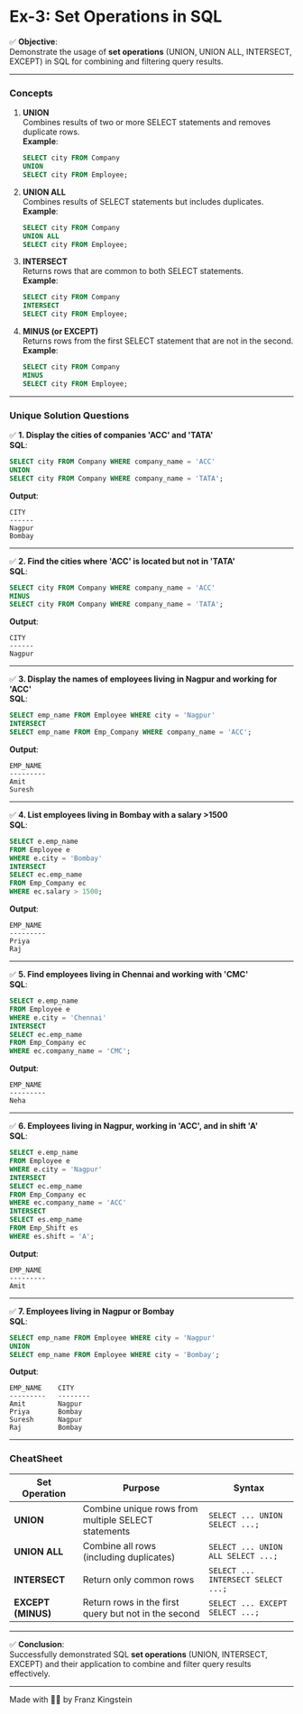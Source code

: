 # **Ex-3: Set Operations in SQL**

✅ **Objective**:  
Demonstrate the usage of **set operations** (UNION, UNION ALL, INTERSECT, EXCEPT) in SQL for combining and filtering query results.

---

### **Concepts**

1. **UNION**  
   Combines results of two or more SELECT statements and removes duplicate rows.  
   **Example**:  
   ```sql
   SELECT city FROM Company
   UNION
   SELECT city FROM Employee;
   ```

2. **UNION ALL**  
   Combines results of SELECT statements but includes duplicates.  
   **Example**:  
   ```sql
   SELECT city FROM Company
   UNION ALL
   SELECT city FROM Employee;
   ```

3. **INTERSECT**  
   Returns rows that are common to both SELECT statements.  
   **Example**:  
   ```sql
   SELECT city FROM Company
   INTERSECT
   SELECT city FROM Employee;
   ```

4. **MINUS (or EXCEPT)**  
   Returns rows from the first SELECT statement that are not in the second.  
   **Example**:  
   ```sql
   SELECT city FROM Company
   MINUS
   SELECT city FROM Employee;
   ```

---

### **Unique Solution Questions**

✅ **1. Display the cities of companies 'ACC' and 'TATA'**  
**SQL**:
```sql
SELECT city FROM Company WHERE company_name = 'ACC'
UNION
SELECT city FROM Company WHERE company_name = 'TATA';
```
**Output**:
```plaintext
CITY
------
Nagpur
Bombay
```

---

✅ **2. Find the cities where 'ACC' is located but not in 'TATA'**  
**SQL**:
```sql
SELECT city FROM Company WHERE company_name = 'ACC'
MINUS
SELECT city FROM Company WHERE company_name = 'TATA';
```
**Output**:
```plaintext
CITY
------
Nagpur
```

---

✅ **3. Display the names of employees living in Nagpur and working for 'ACC'**  
**SQL**:
```sql
SELECT emp_name FROM Employee WHERE city = 'Nagpur'
INTERSECT
SELECT emp_name FROM Emp_Company WHERE company_name = 'ACC';
```
**Output**:
```plaintext
EMP_NAME
---------
Amit
Suresh
```

---

✅ **4. List employees living in Bombay with a salary >1500**  
**SQL**:
```sql
SELECT e.emp_name
FROM Employee e
WHERE e.city = 'Bombay'
INTERSECT
SELECT ec.emp_name
FROM Emp_Company ec
WHERE ec.salary > 1500;
```
**Output**:
```plaintext
EMP_NAME
---------
Priya
Raj
```

---

✅ **5. Find employees living in Chennai and working with 'CMC'**  
**SQL**:
```sql
SELECT e.emp_name
FROM Employee e
WHERE e.city = 'Chennai'
INTERSECT
SELECT ec.emp_name
FROM Emp_Company ec
WHERE ec.company_name = 'CMC';
```
**Output**:
```plaintext
EMP_NAME
---------
Neha
```

---

✅ **6. Employees living in Nagpur, working in 'ACC', and in shift 'A'**  
**SQL**:
```sql
SELECT e.emp_name
FROM Employee e
WHERE e.city = 'Nagpur'
INTERSECT
SELECT ec.emp_name
FROM Emp_Company ec
WHERE ec.company_name = 'ACC'
INTERSECT
SELECT es.emp_name
FROM Emp_Shift es
WHERE es.shift = 'A';
```
**Output**:
```plaintext
EMP_NAME
---------
Amit
```

---

✅ **7. Employees living in Nagpur or Bombay**  
**SQL**:
```sql
SELECT emp_name FROM Employee WHERE city = 'Nagpur'
UNION
SELECT emp_name FROM Employee WHERE city = 'Bombay';
```
**Output**:
```plaintext
EMP_NAME    CITY
---------   --------
Amit        Nagpur
Priya       Bombay
Suresh      Nagpur
Raj         Bombay
```

---

### **CheatSheet**

| **Set Operation**  | **Purpose**                                         | **Syntax**                                                      |
|---------------------|-----------------------------------------------------|-----------------------------------------------------------------|
| **UNION**          | Combine unique rows from multiple SELECT statements | `SELECT ... UNION SELECT ...;`                                  |
| **UNION ALL**      | Combine all rows (including duplicates)             | `SELECT ... UNION ALL SELECT ...;`                              |
| **INTERSECT**      | Return only common rows                             | `SELECT ... INTERSECT SELECT ...;`                              |
| **EXCEPT (MINUS)** | Return rows in the first query but not in the second| `SELECT ... EXCEPT SELECT ...;`                                 |

---

✅ **Conclusion**:  
Successfully demonstrated SQL **set operations** (UNION, INTERSECT, EXCEPT) and their application to combine and filter query results effectively.

--- 
Made with 🫶🏻 by Franz Kingstein
